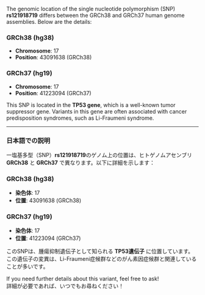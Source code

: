 The genomic location of the single nucleotide polymorphism (SNP) **rs121918719** differs between the GRCh38 and GRCh37 human genome assemblies. Below are the details:

### GRCh38 (hg38)
- **Chromosome**: 17
- **Position**: 43091638 (GRCh38)

### GRCh37 (hg19)
- **Chromosome**: 17
- **Position**: 41223094 (GRCh37)

This SNP is located in the **TP53 gene**, which is a well-known tumor suppressor gene. Variants in this gene are often associated with cancer predisposition syndromes, such as Li-Fraumeni syndrome.

---

### 日本語での説明
一塩基多型（SNP）**rs121918719**のゲノム上の位置は、ヒトゲノムアセンブリ **GRCh38** と **GRCh37** で異なります。以下に詳細を示します：

### GRCh38 (hg38)
- **染色体**: 17
- **位置**: 43091638 (GRCh38)

### GRCh37 (hg19)
- **染色体**: 17
- **位置**: 41223094 (GRCh37)

このSNPは、腫瘍抑制遺伝子として知られる **TP53遺伝子** に位置しています。この遺伝子の変異は、Li-Fraumeni症候群などのがん素因症候群と関連していることが多いです。

If you need further details about this variant, feel free to ask!  
詳細が必要であれば、いつでもお尋ねください！